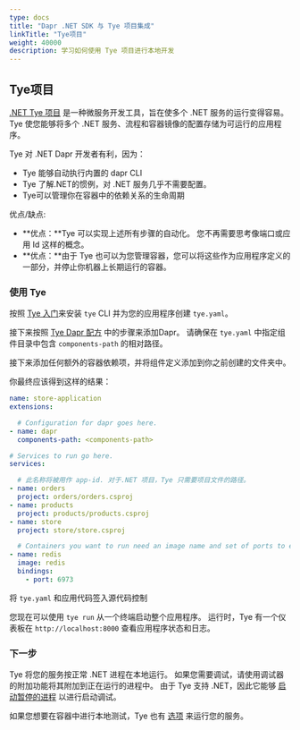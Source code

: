 ```yaml
---
type: docs
title: "Dapr .NET SDK 与 Tye 项目集成"
linkTitle: "Tye项目"
weight: 40000
description: 学习如何使用 Tye 项目进行本地开发
---
```


## Tye项目

[.NET Tye 项目](https://github.com/dotnet/tye/) 是一种微服务开发工具，旨在使多个 .NET 服务的运行变得容易。 Tye 使您能够将多个 .NET 服务、流程和容器镜像的配置存储为可运行的应用程序。

Tye 对 .NET Dapr 开发者有利，因为：

- Tye 能够自动执行内置的 dapr CLI
- Tye 了解.NET的惯例，对 .NET 服务几乎不需要配置。
- Tye可以管理你在容器中的依赖关系的生命周期

优点/缺点:
- **优点：**Tye 可以实现上述所有步骤的自动化。 您不再需要思考像端口或应用 Id 这样的概念。
- **优点：**由于 Tye 也可以为您管理容器，您可以将这些作为应用程序定义的一部分，并停止你机器上长期运行的容器。

### 使用 Tye

按照 [Tye 入门](https://github.com/dotnet/tye/blob/master/docs/getting_started.md)来安装 `tye` CLI 并为您的应用程序创建 `tye.yaml`。

接下来按照 [Tye Dapr 配方](https://github.com/dotnet/tye/blob/master/docs/recipes/dapr.md) 中的步骤来添加Dapr。 请确保在 `tye.yaml` 中指定组件目录中包含 `components-path` 的相对路径。

接下来添加任何额外的容器依赖项，并将组件定义添加到你之前创建的文件夹中。

你最终应该得到这样的结果：

```yaml
name: store-application
extensions:

  # Configuration for dapr goes here.
- name: dapr
  components-path: <components-path> 

# Services to run go here.
services:

  # 此名称将被用作 app-id. 对于.NET 项目，Tye 只需要项目文件的路径。
- name: orders
  project: orders/orders.csproj
- name: products
  project: products/products.csproj
- name: store
  project: store/store.csproj

  # Containers you want to run need an image name and set of ports to expose.
- name: redis
  image: redis
  bindings:
    - port: 6973
```

将 `tye.yaml` 和应用代码签入源代码控制

您现在可以使用 `tye run` 从一个终端启动整个应用程序。 运行时，Tye 有一个仪表板在 `http://localhost:8000` 查看应用程序状态和日志。

### 下一步

Tye 将您的服务按正常 .NET 进程在本地运行。 如果您需要调试，请使用调试器的附加功能将其附加到正在运行的进程中。 由于 Tye 支持 .NET，因此它能够 [启动暂停的进程](https://github.com/dotnet/tye/blob/master/docs/reference/commandline/tye-run.md#options) 以进行启动调试。

如果您想要在容器中进行本地测试，Tye 也有 [选项](https://github.com/dotnet/tye/blob/master/docs/reference/commandline/tye-run.md#options) 来运行您的服务。
